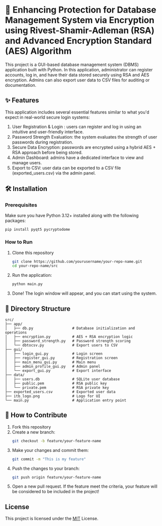 # 🔐 Enhancing Protection for Database Management System via Encryption using Rivest-Shamir-Adleman (RSA) and Advanced Encryption Standard (AES) Algorithm
This project is a GUI-based database management system (DBMS) application built with Python. In this application, administrator can register accounts, log in, and have their data stored securely using RSA and AES encryption. Admins can also export user data to CSV files for auditing or documentation.

## ✨ Features
This application includes several essential features similar to what you'd expect in real-world secure login systems:
1. User Registration & Login : users can register and log in using an intuitive and user-friendly interface.
2. Password Strength Evaluation: the system evaluates the strength of user passwords during registration.
3. Secure Data Encryption: passwords are encrypted using a hybrid AES + RSA approach before being stored.
4. Admin Dashboard: admins have a dedicated interface to view and manage users.
5. Export to CSV: user data can be exported to a CSV file (exported_users.csv) via the admin panel.

## 🛠️ Installation
### Prerequisites
Make sure you have Python 3.12+ installed along with the following packages:
```bash
pip install pyqt5 pycryptodome
```

### How to Run
1. Clone this repository
   ```bash
   git clone https://github.com/yourusername/your-repo-name.git
   cd your-repo-name/src
   ```
2. Run the application:
   ```bash
   python main.py
   ```
3. Done! The login window will appear, and you can start using the system.

## 📁 Directory Structure
```
src/
├── app/
│   ├── db.py                  # Database initialization and operations
│   ├── encryption.py          # AES + RSA encryption logic
│   ├── password_strength.py   # Password strength scoring
│   └── dbtocsv.py             # Export users to CSV
├── gui/
│   ├── login_gui.py           # Login screen
│   ├── register_gui.py        # Registration screen
│   ├── main_menu_gui.py       # Main menu
│   ├── admin_profile_gui.py   # Admin panel
│   └── export_gui.py          # Export interface
├── data/
│   ├── users.db               # SQLite user database
│   ├── public.pem             # RSA public key
│   └── private.pem            # RSA private key
├── exported_users.csv         # Exported user data
├── itb_logo.png               # Logo for UI
└── main.py                    # Application entry point
```

## 🤝 How to Contribute
1. Fork this repository
2. Create a new branch:
   ```bash
   git checkout -b feature/your-feature-name
   ```
3. Make your changes and commit them:
   ```bash
   git commit -m "This is my feature"
   ```
4. Push the changes to your branch:
   ```bash
   git push origin feature/your-feature-name
   ```
5. Open a new pull request. If the feature meet the criteria, your feature will be considered to be included in the project!

## License
This project is licensed under the <u><a href="https://github.com/parkuskus/Makalah-Matdis-RSA_AES_Encryption/blob/main/LICENSE">MIT</a></u> License.
